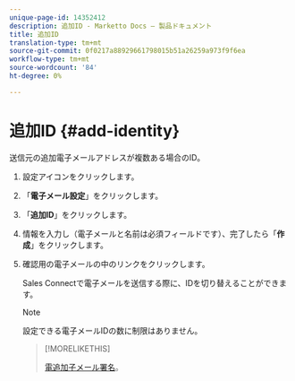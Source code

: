 ```yaml
---
unique-page-id: 14352412
description: 追加ID - Marketto Docs — 製品ドキュメント
title: 追加ID
translation-type: tm+mt
source-git-commit: 0f0217a88929661798015b51a26259a973f9f6ea
workflow-type: tm+mt
source-wordcount: '84'
ht-degree: 0%

---
```



# 追加ID {#add-identity}

送信元の追加電子メールアドレスが複数ある場合のID。

1. 設定アイコンをクリックします。

1. 「**電子メール設定**」をクリックします。

1. 「**追加ID**」をクリックします。

1. 情報を入力し（電子メールと名前は必須フィールドです）、完了したら「**作成**」をクリックします。

1. 確認用の電子メールの中のリンクをクリックします。

   Sales Connectで電子メールを送信する際に、IDを切り替えることができます。

   >[!NOTE]
   >
   >設定できる電子メールIDの数に制限はありません。

   >[!MORELIKETHIS]
   >
   >[電追加子メール署名](/help/marketo/product-docs/marketo-sales-connect/getting-started/email-settings/add-your-email-signature.md)。
